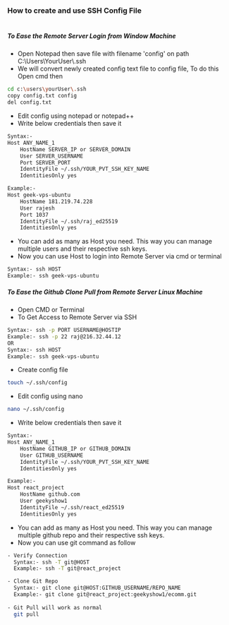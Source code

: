 ### How to create and use SSH Config File 
#
##### To Ease the Remote Server Login from Window Machine
- Open Notepad then save file with filename 'config' on path C:\Users\YourUser\\.ssh
- We will convert newly created config text file to config file, To do this Open cmd then
```sh
cd c:\users\yourUser\.ssh
copy config.txt config
del config.txt
```
- Edit config using notepad or notepad++
- Write below credentials then save it
```sh
Syntax:- 
Host ANY_NAME_1
	HostName SERVER_IP or SERVER_DOMAIN
	User SERVER_USERNAME
	Port SERVER_PORT
	IdentityFile ~/.ssh/YOUR_PVT_SSH_KEY_NAME
	IdentitiesOnly yes

Example:-
Host geek-vps-ubuntu
	HostName 181.219.74.228
	User rajesh
	Port 1037
	IdentityFile ~/.ssh/raj_ed25519
	IdentitiesOnly yes
```
- You can add as many as Host you need. This way you can manage multiple users and their respective ssh keys.
- Now you can use Host to login into Remote Server via cmd or terminal
```sh
Syntax:- ssh HOST
Example:- ssh geek-vps-ubuntu
```

##### To Ease the Github Clone Pull from Remote Server Linux Machine
- Open CMD or Terminal
- To Get Access to Remote Server via SSH
```sh
Syntax:- ssh -p PORT USERNAME@HOSTIP
Example:- ssh -p 22 raj@216.32.44.12
OR
Syntax:- ssh HOST
Example:- ssh geek-vps-ubuntu 
```
- Create config file
```sh
touch ~/.ssh/config
```
- Edit config using nano
```sh
nano ~/.ssh/config
```
- Write below credentials then save it
```sh
Syntax:- 
Host ANY_NAME_1
	HostName GITHUB_IP or GITHUB_DOMAIN
	User GITHUB_USERNAME
	IdentityFile ~/.ssh/YOUR_PVT_SSH_KEY_NAME
	IdentitiesOnly yes

Example:-
Host react_project
	HostName github.com
	User geekyshow1
	IdentityFile ~/.ssh/react_ed25519
	IdentitiesOnly yes
```
- You can add as many as Host you need. This way you can manage multiple github repo and their respective ssh keys.
- Now you can use git command as follow
```sh
- Verify Connection
  Syntax:- ssh -T git@HOST
  Example:- ssh -T git@react_project

- Clone Git Repo
  Syntax:- git clone git@HOST:GITHUB_USERNAME/REPO_NAME
  Example:- git clone git@react_project:geekyshow1/ecomm.git
  
- Git Pull will work as normal
  git pull
  
```
